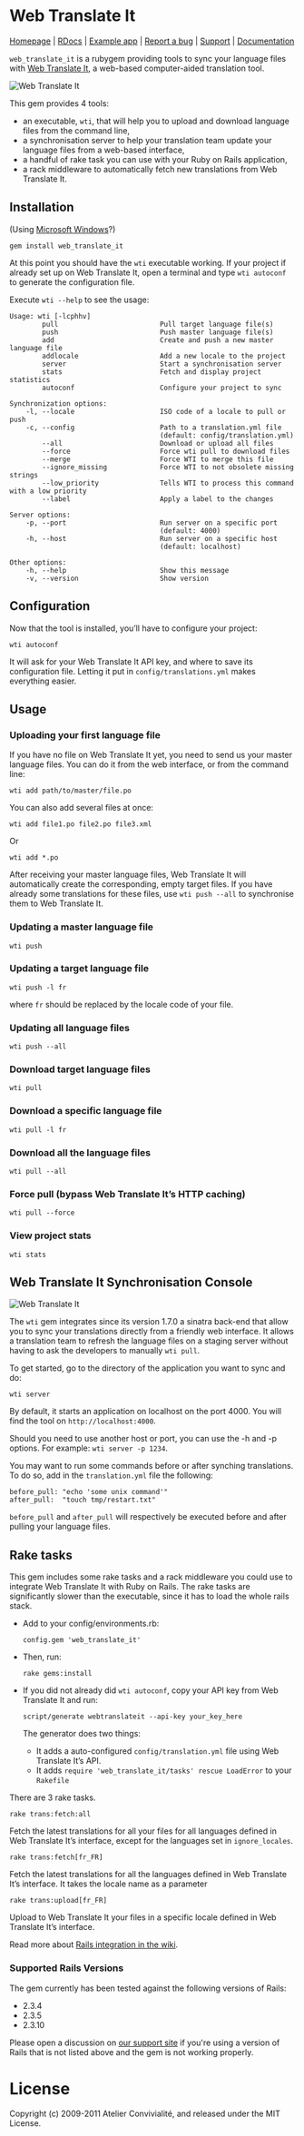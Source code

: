# Web Translate It

[Homepage](https://webtranslateit.com) | 
[RDocs](http://yardoc.org/docs/AtelierConvivialite-webtranslateit) | 
[Example app](http://github.com/AtelierConvivialite/rails_example_app) | 
[Report a bug](http://github.com/AtelierConvivialite/webtranslateit/issues) | 
[Support](http://help.webtranslateit.com) | 
[Documentation](http://docs.webtranslateit.com/web_translate_it_client/)

`web_translate_it` is a rubygem providing tools to sync your language files with [Web Translate It](https://webtranslateit.com), a web-based computer-aided translation tool.

![Web Translate It](http://s3.amazonaws.com:80/edouard.baconfile.com/web_translate_it%2Fwti2.png)

This gem provides 4 tools:

* an executable, `wti`, that will help you to upload and download language files from the command line,
* a synchronisation server to help your translation team update your language files from a web-based interface,
* a handful of rake task you can use with your Ruby on Rails application,
* a rack middleware to automatically fetch new translations from Web Translate It.

## Installation

(Using [Microsoft Windows](http://help.webtranslateit.com/kb/tips/how-to-install-wti-on-windows)?)

    gem install web_translate_it
    
At this point you should have the `wti` executable working.
If your project if already set up on Web Translate It, open a terminal and type `wti autoconf` to generate the configuration file.

Execute `wti --help` to see the usage:

    Usage: wti [-lcphhv]
            pull                         Pull target language file(s)
            push                         Push master language file(s)
            add                          Create and push a new master language file
            addlocale                    Add a new locale to the project
            server                       Start a synchronisation server
            stats                        Fetch and display project statistics
            autoconf                     Configure your project to sync

    Synchronization options: 
        -l, --locale                     ISO code of a locale to pull or push
        -c, --config                     Path to a translation.yml file
                                         (default: config/translation.yml)
            --all                        Download or upload all files
            --force                      Force wti pull to download files
            --merge                      Force WTI to merge this file
            --ignore_missing             Force WTI to not obsolete missing strings
            --low_priority               Tells WTI to process this command with a low priority
            --label                      Apply a label to the changes

    Server options: 
        -p, --port                       Run server on a specific port
                                         (default: 4000)
        -h, --host                       Run server on a specific host
                                         (default: localhost)

    Other options: 
        -h, --help                       Show this message
        -v, --version                    Show version

## Configuration

Now that the tool is installed, you’ll have to configure your project:

    wti autoconf

It will ask for your Web Translate It API key, and where to save its configuration file. Letting it put in `config/translations.yml` makes everything easier.

## Usage

### Uploading your first language file

If you have no file on Web Translate It yet, you need to send us your master language files. You can do it from the web interface, or from the command line:

    wti add path/to/master/file.po

You can also add several files at once:

    wti add file1.po file2.po file3.xml

Or

    wti add *.po

After receiving your master language files, Web Translate It will automatically create the corresponding, empty target files. If you have already some translations for these files, use `wti push --all` to synchronise them to Web Translate It.

### Updating a master language file

    wti push

### Updating a target language file

    wti push -l fr
   
where `fr` should be replaced by the locale code of your file.

### Updating all language files

    wti push --all

### Download target language files

    wti pull
    
### Download a specific language file

    wti pull -l fr
    
### Download all the language files

    wti pull --all
    
### Force pull (bypass Web Translate It’s HTTP caching)

    wti pull --force

### View project stats

    wti stats
    
## Web Translate It Synchronisation Console

![Web Translate It](http://s3.amazonaws.com:80/edouard.baconfile.com/web_translate_it%2Fadmin_console2.png)

The `wti` gem integrates since its version 1.7.0 a sinatra back-end that allow you to sync your translations directly from a friendly web interface. It allows a translation team to refresh the language files on a staging server without having to ask the developers to manually `wti pull`.

To get started, go to the directory of the application you want to sync and do:

    wti server
    
By default, it starts an application on localhost on the port 4000. You will find the tool on `http://localhost:4000`.

Should you need to use another host or port, you can use the -h and -p options. For example: `wti server -p 1234`.

You may want to run some commands before or after synching translations. To do so, add in the `translation.yml` file the following:

    before_pull: "echo 'some unix command'"
    after_pull:  "touch tmp/restart.txt"
    
`before_pull` and `after_pull` will respectively be executed before and after pulling your language files.

## Rake tasks

This gem includes some rake tasks and a rack middleware you could use to integrate Web Translate It with Ruby on Rails. The rake tasks are significantly slower than the executable, since it has to load the whole rails stack.

* Add to your config/environments.rb:

    `config.gem 'web_translate_it'`
    
* Then, run:

    `rake gems:install`

* If you did not already did `wti autoconf`, copy your API key from Web Translate It and run:

    `script/generate webtranslateit --api-key your_key_here`
    
  The generator does two things:
  
  - It adds a auto-configured `config/translation.yml` file using Web Translate It’s API.
  - It adds `require 'web_translate_it/tasks' rescue LoadError` to your `Rakefile`
  
There are 3 rake tasks.

    rake trans:fetch:all
  
Fetch the latest translations for all your files for all languages defined in Web Translate It’s interface, except for the languages set in `ignore_locales`.

    rake trans:fetch[fr_FR]
  
Fetch the latest translations for all the languages defined in Web Translate It’s interface. It takes the locale name as a parameter

    rake trans:upload[fr_FR]
    
Upload to Web Translate It your files in a specific locale defined in Web Translate It’s interface.

Read more about [Rails integration in the wiki](http://wiki.github.com/AtelierConvivialite/webtranslateit/).

### Supported Rails Versions

The gem currently has been tested against the following versions of Rails:

* 2.3.4
* 2.3.5
* 2.3.10

Please open a discussion on [our support site](http://help.webtranslateit.com) if you're using a version of Rails that is not listed above and the gem is not working properly.

# License

Copyright (c) 2009-2011 Atelier Convivialité, and released under the MIT License.

